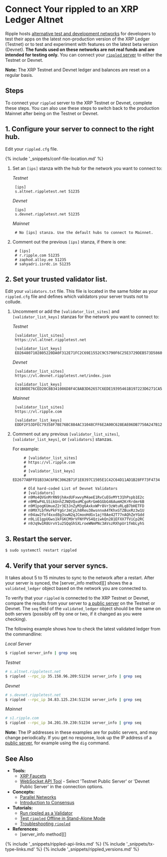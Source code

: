 # Connect Your rippled to an XRP Ledger Altnet

Ripple hosts [alternative test and development networks](parallel-networks.html) for developers to test their apps on the latest non-production version of the XRP Ledger (Testnet) or to test and experiment with features on the latest beta version (Devnet). **The funds used on these networks are not real funds and are intended for testing only.** You can connect your [`rippled` server](the-rippled-server.html) to either the Testnet or Devnet.

**Note:** The XRP Testnet and Devnet ledger and balances are reset on a regular basis.

## Steps

To connect your `rippled` server to the XRP Testnet or Devnet, complete these steps. You can also use these steps to switch back to the production Mainnet after being on the Testnet or Devnet.

## 1. Configure your server to connect to the right hub.

Edit your `rippled.cfg` file.

{% include '_snippets/conf-file-location.md' %}
<!--{_ }-->

1. Set an `[ips]` stanza with the hub for the network you want to connect to:

    <!-- MULTICODE_BLOCK_START -->

    *Testnet*

        [ips]
        s.altnet.rippletest.net 51235

    *Devnet*

        [ips]
        s.devnet.rippletest.net 51235

    *Mainnet*

        # No [ips] stanza. Use the default hubs to connect to Mainnet.


3. Comment out the previous `[ips]` stanza, if there is one:

        # [ips]
        # r.ripple.com 51235
        # zaphod.alloy.ee 51235
        # sahyadri.isrdc.in 51235

## 2. Set your trusted validator list.

Edit your `validators.txt` file. This file is located in the same folder as your `rippled.cfg` file and defines which validators your server trusts not to collude.

1. Uncomment or add the `[validator_list_sites]` and `[validator_list_keys]` stanzas for the network you want to connect to:

    <!-- MULTICODE_BLOCK_START -->

    *Testnet*

        [validator_list_sites]
        https://vl.altnet.rippletest.net

        [validator_list_keys]
        ED264807102805220DA0F312E71FC2C69E1552C9C5790F6C25E3729DEB573D5860

    *Devnet*

        [validator_list_sites]
        https://vl.devnet.rippletest.net/index.json

        [validator_list_keys]
        021B0DE76CED20C8B341086D8F4C8AB3D62657C6EDE19395461B197223D6271CA5


    *Mainnet*

        [validator_list_sites]
        https://vl.ripple.com

        [validator_list_keys]
        EDDF2F53DFEC79358F7BE76BC884AC31048CFF6E2A00C628EAE06DB7750A247B12

    <!-- MULTICODE_BLOCK_END -->

1. Comment out any previous `[validator_list_sites]`, `[validator_list_keys]`, or `[validators]` stanzas.

    For example:

            # [validator_list_sites]
            # https://vl.ripple.com
            #
            # [validator_list_keys]
            # ED2677ABFFD1B33AC6FBC3062B71F1E8397C1505E1C42C64D11AD1B28FF73F4734

            # Old hard-coded List of Devnet Validators
            # [validators]
            # n9Mo4QVGnMrRN9jhAxdUFxwvyM4aeE1RvCuEGvMYt31hPspb1E2c
            # n9MEwP4LSSikUnhZJNQVQxoMCgoRrGm6GGbG46AumH2KrRrdmr6B
            # n9M1pogKUmueZ2r3E3JnZyM3g6AxkxWPr8Vr3zWtuRLqB7bHETFD
            # n9MX7LbfHvPkFYgGrJmCyLh8Reu38wsnnxA4TKhxGTZBuxRz3w1U
            # n94aw2fof4xxd8g3swN2qJCmooHdGv1ajY8Ae42T77nAQhZeYGdd
            # n9LiE1gpUGws1kFGKCM9rVFNYPVS4QziwkQn281EFXX7TViCp2RC
            # n9Jq9w1R8UrvV1u2SQqGhSXLroeWNmPNc3AVszRXhpUr1fmbLyhS

## 3. Restart the server.

```
$ sudo systemctl restart rippled
```

## 4. Verify that your server syncs.

It takes about 5 to 15 minutes to sync to the network after a restart. After your server is synced, the [server_info method][] shows the a `validated_ledger` object based on the network you are connected to.

To verify that your `rippled` is connected to the XRP Testnet or Devnet, compare the results from your server to [a public server](get-started-with-the-rippled-api.html#public-servers) on the Testnet or Devnet. The `seq` field of the `validated_ledger` object should be the same on both servers (possibly off by one or two, if it changed as you were checking).

The following example shows how to check the latest validated ledger from the commandline:

<!-- MULTICODE_BLOCK_START -->

*Local Server*

```sh
$ rippled server_info | grep seq
```

*Testnet*

```sh
# s.altnet.rippletest.net
$ rippled --rpc_ip 35.158.96.209:51234 server_info | grep seq
```

*Devnet*

```sh
# s.devnet.rippletest.net
$ rippled --rpc_ip 34.83.125.234:51234 server_info | grep seq
```


*Mainnet*

```sh
# s1.ripple.com
$ rippled --rpc_ip 34.201.59.230:51234 server_info | grep seq
```

<!-- MULTICODE_BLOCK_END -->

**Note:** The IP addresses in these examples are for public servers, and may change periodically. If you get no response, look up the IP address of a [public server](get-started-with-the-rippled-api.html#public-servers), for example using the `dig` command.



## See Also

- **Tools:**
    - [XRP Faucets](xrp-testnet-faucet.html)
    - [WebSocket API Tool](websocket-api-tool.html) - Select 'Testnet Public Server' or 'Devnet Public Server' in the connection options.
- **Concepts:**
    - [Parallel Networks](parallel-networks.html)
    - [Introduction to Consensus](intro-to-consensus.html)
- **Tutorials:**
    - [Run rippled as a Validator](run-rippled-as-a-validator.html)
    - [Test `rippled` Offline in Stand-Alone Mode](use-stand-alone-mode.html)
    - [Troubleshooting `rippled`](troubleshoot-the-rippled-server.html)
- **References:**
    - [server_info method][]



<!--{# common link defs #}-->
{% include '_snippets/rippled-api-links.md' %}
{% include '_snippets/tx-type-links.md' %}
{% include '_snippets/rippled_versions.md' %}
